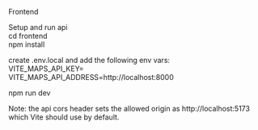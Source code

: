 Frontend  
  
Setup and run api  
cd frontend  
npm install  
  
create .env.local and add the following env vars:  
VITE_MAPS_API_KEY=<YOUR API KEY>  
VITE_MAPS_API_ADDRESS=http://localhost:8000  
  
npm run dev  
  
Note: the api cors header sets the allowed origin as http://localhost:5173 which Vite should use by default.
